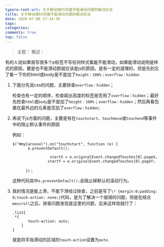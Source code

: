 ```yaml
---
typora-root-url: 关于移动端h5页面不能滑动问题的解决办法
title: 关于移动端h5页面不能滑动问题的解决办法
date: 2020-07-08 17:34:36
tags:
categories: 
comments: true
top: false
---
```


> 主题：
> 概述：

<!--正文-->
<!--more-->

有的人说如果我写很多个p标签不写任何样式看能不能滑动，如果能滑动说明是样式的原因，要是也不能滑动那就应该是js的原因，是有一定的道理的，但是先别忘了看一下你的html或body是不是加了`height：100%；overflow：hidden`

1. 下面分先说css的问题，主要排查`overflow：hidden`；

   检查也有一定的顺序，检查超出高度的标签是否用了`overflow：hidden`；最好先检查`html`或`body`是不是加了`height：100%`；`overflow：hidden`；然后再看包裹在最外边的元素是否加了`overflow：hidden`;

2. 再说下js方面的问题，主要是有在`touchstart`、`touchmove`或`touchend`等事件中的阻止默认事件的原因

   例如：

   

       $("#myCarousel").on("touchstart", function (e) {          
              e.preventDefault();   
       
                        startX = e.originalEvent.changedTouches[0].pageX,
                       startY = e.originalEvent.changedTouches[0].pageY;
       
             })；

   这种代码其中`e.preventDefault();`会阻止掉默认的滚动行为。

3. 我的情况是能上滑，不能下滑经过排查，之前是写了`\* {margin:0;padding: 0;touch-action: none;}`代码，是为了解决一个报错的问题，但是在结合`mescroll`之后，排查问题发现是这里的问题，后来这样改就行了：

   ```
   .list{
   	*{
          touch-action: auto;
       }
   }
   ```

   就是将手指滑动的区域的`touch-action`设置为`auto`.